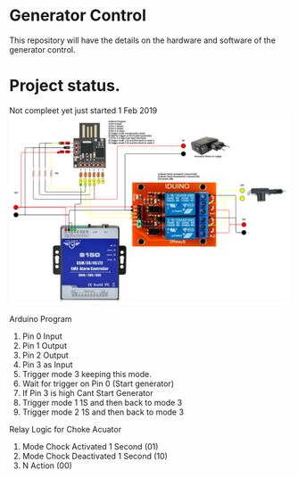 # Generator Control

This repository will have the details on the hardware and software of the generator control.
# Project status.
Not compleet yet just started 1 Feb 2019<br>
![Generator Control](Generator_Controle.png?raw=true "Generator Contol")<br>

Arduino Program

1) Pin 0 Input
2) Pin 1 Output
3) Pin 2 Output
4) Pin 3 as Input
5) Trigger mode 3 keeping this mode.
6) Wait for trigger on Pin 0 (Start generator)
7) If Pin 3 is high Cant Start Generator
8) Trigger mode 1 1S and then back to mode 3
9) Trigger mode 2 1S and then back to mode 3


Relay Logic for Choke Acuator


1) Mode Chock Activated 1 Second (01)
2) Mode Chock Deactivated 1 Second (10)
3) N Action (00)

